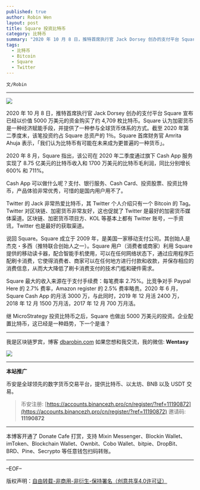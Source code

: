```yaml
---
published: true
author: Robin Wen
layout: post
title: Square 投资比特币
category: 比特币
summary: "2020 年 10 月 8 日，推特首席执行官 Jack Dorsey 创办的支付平台 Square 宣布已经以价值 5000 万美元的资金购买了约 4,709 枚比特币。Square 认为加密货币是一种经济赋能手段，并提供了一种参与全球货币体系的方式。截至 2020 年第二季度末，该笔投资约占 Square 总资产的 1％。Square 首席财务官 Amrita Ahuja 表示，「我们认为比特币有可能在未来成为更普遍的一种货币」。继 MicroStrategy 投资比特币之后，Square 也做出 5000 万美元的投资。企业配置比特币，这已经是一种趋势，下一个是谁？"
tags:
  - 比特币
  - Bitcoin
  - Square
  - Twitter
---
```


`文/Robin`

***

![](https://cdn.dbarobin.com/rk14ngd.png)

2020 年 10 月 8 日，推特首席执行官 Jack Dorsey 创办的支付平台 Square 宣布已经以价值 5000 万美元的资金购买了约 4,709 枚比特币。Square 认为加密货币是一种经济赋能手段，并提供了一种参与全球货币体系的方式。截至 2020 年第二季度末，该笔投资约占 Square 总资产的 1％。Square 首席财务官 Amrita Ahuja 表示，「我们认为比特币有可能在未来成为更普遍的一种货币」。

2020 年 8 月，Square 指出，该公司在 2020 年二季度通过旗下 Cash App 服务实现了 8.75 亿美元的比特币收入和 1700 万美元的比特币毛利润，同比分别增长 600% 和 711%。

Cash App 可以做什么呢？支付、银行服务、Cash Card、投资股票、投资比特币，产品体验非常优秀，可惜的是国内用户用不了。

Twitter 的 Jack 非常热爱比特币，其 Twitter 个人介绍只有一个 Bitcoin 的 Tag。Twitter 对区块链、加密货币非常友好，这也促就了 Twitter 是最好的加密货币媒体渠道。区块链、加密货币项目方、KOL 等基本上都有 Twitter 账号，一手资讯，Twitter 也是最好的获取渠道。

说回 Square。Square 成立于 2009 年，是美国一家移动支付公司。其创始人是杰克・多西（推特联合创始人之一）。Square 用户（消费者或商家）利用 Square 提供的移动读卡器，配合智能手机使用，可以在任何网络状态下，通过应用程序匹配刷卡消费，它使得消费者、商家可以在任何地方进行付款和收款，并保存相应的消费信息，从而大大降低了刷卡消费支付的技术门槛和硬件需求。

Square 最大的收入来源在于支付手续费：每笔费率 2.75%。比竞争对手 Paypal Here 的 2.7% 费率，Amazon register 的 2.5% 费率略贵。2020 年 6 月，Square Cash App 的月活 3000 万，与此同时，2019 年 12 月活 2400 万，2018 年 12 月 1500 万月活，2017 年 12 月 700 万月活。

继 MicroStrategy 投资比特币之后，Square 也做出 5000 万美元的投资。企业配置比特币，这已经是一种趋势，下一个是谁？

***

我是区块链罗宾，博客 [dbarobin.com](https://dbarobin.com/)
如果您想和我交流，我的微信: **Wentasy**

![](https://cdn.dbarobin.com/v4yywe2.png)

***

**本站推广**

币安是全球领先的数字货币交易平台，提供比特币、以太坊、BNB 以及 USDT 交易。

> 币安注册: [https://accounts.binancezh.pro/cn/register/?ref=11190872](https://accounts.binancezh.pro/cn/register/?ref=11190872)
> 邀请码: **11190872**

***

本博客开通了 Donate Cafe 打赏，支持 Mixin Messenger、Blockin Wallet、imToken、Blockchain Wallet、Ownbit、Cobo Wallet、bitpie、DropBit、BRD、Pine、Secrypto 等任意钱包扫码转账。

<center>
    <div class="--donate-button"
         data-button-id="f8b9df0d-af9a-460d-8258-d3f435445075"
    ></div>
</center>

***

–EOF–

版权声明：[自由转载-非商用-非衍生-保持署名（创意共享4.0许可证）](http://creativecommons.org/licenses/by-nc-nd/4.0/deed.zh)